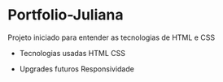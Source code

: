 # Portfolio-Juliana

Projeto iniciado para entender as tecnologias de HTML e CSS

- Tecnologias usadas
HTML
CSS

- Upgrades futuros
Responsividade

